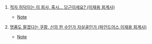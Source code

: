1. [적자 허덕이는 이 회사, 혹시... 당근이세요? (이재용 회계사)](https://youtu.be/4MZhoGhEC1w)
    - [Note](./Note/적자_허덕이는_이_회사_혹시_당근이세요.md)

2. [명품도 팔겠다는 쿠팡, 신의 한 수인가 자살골인가 (파인드어스 이재용 회계사)](https://youtu.be/coA0i-EIz2k)
    - [Note](./Note/명품도_팔겠다는_쿠팡.md)